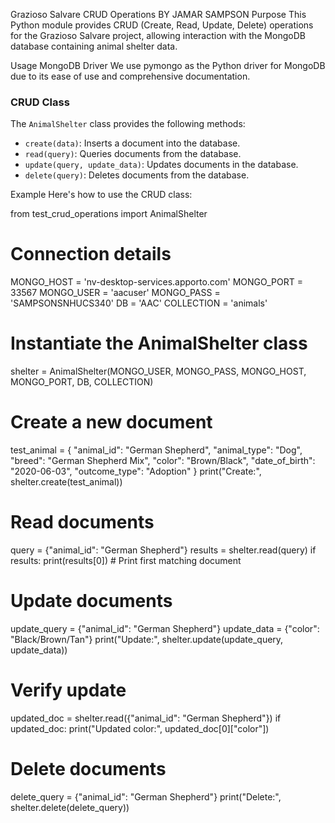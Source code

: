 Grazioso Salvare CRUD Operations BY JAMAR SAMPSON
Purpose
This Python module provides CRUD (Create, Read, Update, Delete) operations for the Grazioso Salvare project, allowing interaction with the MongoDB database containing animal shelter data.

Usage
MongoDB Driver
We use pymongo as the Python driver for MongoDB due to its ease of use and comprehensive documentation.

### CRUD Class
The `AnimalShelter` class provides the following methods:
- `create(data)`: Inserts a document into the database.
- `read(query)`: Queries documents from the database.
- `update(query, update_data)`: Updates documents in the database.
- `delete(query)`: Deletes documents from the database.


Example
Here's how to use the CRUD class:

from test_crud_operations import AnimalShelter

# Connection details
MONGO_HOST = 'nv-desktop-services.apporto.com'
MONGO_PORT = 33567
MONGO_USER = 'aacuser'
MONGO_PASS = 'SAMPSONSNHUCS340'
DB = 'AAC'
COLLECTION = 'animals'

# Instantiate the AnimalShelter class
shelter = AnimalShelter(MONGO_USER, MONGO_PASS, MONGO_HOST, MONGO_PORT, DB, COLLECTION)

# Create a new document
test_animal = {
    "animal_id": "German Shepherd",
    "animal_type": "Dog",
    "breed": "German Shepherd Mix",
    "color": "Brown/Black",
    "date_of_birth": "2020-06-03",
    "outcome_type": "Adoption"
}
print("Create:", shelter.create(test_animal))

# Read documents
query = {"animal_id": "German Shepherd"}
results = shelter.read(query)
if results:
    print(results[0])  # Print first matching document

# Update documents
update_query = {"animal_id": "German Shepherd"}
update_data = {"color": "Black/Brown/Tan"}
print("Update:", shelter.update(update_query, update_data))

# Verify update
updated_doc = shelter.read({"animal_id": "German Shepherd"})
if updated_doc:
    print("Updated color:", updated_doc[0]["color"])

# Delete documents
delete_query = {"animal_id": "German Shepherd"}
print("Delete:", shelter.delete(delete_query))